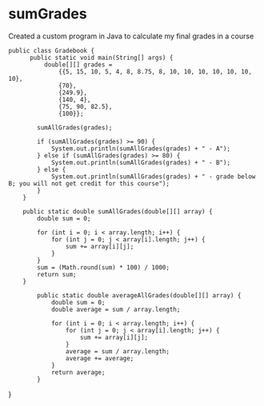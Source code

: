 # sumGrades
Created a custom program in Java to calculate my final grades in a course

    public class Gradebook {
		  public static void main(String[] args) {
			  double[][] grades = 
				  {{5, 15, 10, 5, 4, 8, 8.75, 8, 10, 10, 10, 10, 10, 10, 10},  
				  {70}, 
				  {249.9}, 
				  {140, 4}, 
				  {75, 90, 82.5}, 
				  {100}};
			
			sumAllGrades(grades);
			
			if (sumAllGrades(grades) >= 90) {
				System.out.println(sumAllGrades(grades) + " - A");
			} else if (sumAllGrades(grades) >= 80) {
				System.out.println(sumAllGrades(grades) + " - B");
			} else {
				System.out.println(sumAllGrades(grades) + " - grade below B; you will not get credit for this course");
			}
		}
			
		public static double sumAllGrades(double[][] array) {
			double sum = 0;
					
			for (int i = 0; i < array.length; i++) {
				for (int j = 0; j < array[i].length; j++) {
					sum += array[i][j];	
				} 		
			}
			sum = (Math.round(sum) * 100) / 1000;
			return sum;
		}
		
			public static double averageAllGrades(double[][] array) {
				double sum = 0;
				double average = sum / array.length;
				
				for (int i = 0; i < array.length; i++) {
					for (int j = 0; j < array[i].length; j++) {
						sum += array[i][j];	
					} 
					average = sum / array.length;
					average += average;
				}
				return average;
			}		
}
